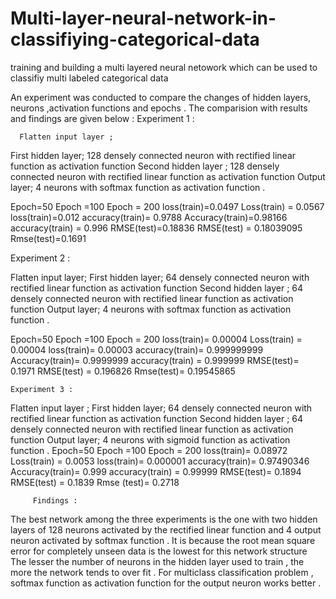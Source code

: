 # Multi-layer-neural-network-in-classifiying-categorical-data
training and building a multi layered neural netowork which can be used to classifiy multi labeled categorical data

An experiment was conducted to compare the changes of hidden layers, neurons ,activation functions and epochs . The comparision with results and findings are given below :
Experiment 1 :

      Flatten input layer ;
First hidden layer; 128 densely connected neuron with rectified linear function as activation function
Second hidden layer ; 128 densely connected neuron with rectified linear function as activation function
Output layer; 4 neurons with softmax function as activation function .


Epoch=50	Epoch =100	Epoch = 200
loss(train)=0.0497	Loss(train) = 0.0567		loss(train)=0.012
accuracy(train)= 0.9788		Accuracy(train)=0.98166	accuracy(train) = 0.996
RMSE(test)=0.18836	RMSE(test) = 0.18039095	Rmse(test)=0.1691

Experiment 2 :
      
Flatten input layer; 
First hidden layer; 64 densely connected neuron with rectified linear function as activation function
Second hidden layer ; 64 densely connected neuron with rectified linear function as activation function
Output layer; 4 neurons with softmax function as activation function .

Epoch=50	Epoch =100	Epoch = 200
loss(train)= 0.00004	Loss(train) = 0.00004	loss(train)= 0.00003
accuracy(train)= 0.999999999	Accuracy(train)= 0.9999999	accuracy(train) = 0.999999
RMSE(test)= 0.1971	RMSE(test) = 0.196826	Rmse(test)= 0.19545865

	Experiment 3 :
Flatten input layer ;
First hidden layer; 64 densely connected neuron with rectified linear function as activation function
Second hidden layer ; 64 densely connected neuron with rectified linear function as activation function
Output layer; 4 neurons with sigmoid function as activation function .
Epoch=50	Epoch =100	Epoch = 200
loss(train)= 0.08972	Loss(train) = 0.0053	loss(train)= 0.000001
accuracy(train)= 0.97490346	Accuracy(train)= 0.999        	accuracy(train) = 0.99999
RMSE(test)= 0.1894	RMSE(test) = 0.1839	Rmse (test)= 0.2718
					 
         Findings : 
The best network among the three experiments is the one with two hidden layers of 128 neurons activated by the rectified linear function and 4 output neuron activated by softmax function . It is because the root mean square error for completely unseen data is the lowest  for this network structure
The lesser the number of  neurons in the hidden layer used to train , the more the network tends to over fit .
For multiclass classification problem , softmax function as activation function for the output neuron works better .
